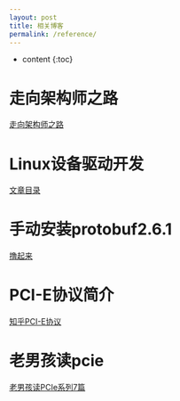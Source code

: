 ```yaml
---
layout: post
title: 相关博客
permalink: /reference/
---
```


* content
{:toc}


走向架构师之路
=====================
[走向架构师之路](http://blog.csdn.net/cutesource/article/details/4901506)

Linux设备驱动开发
=====================
[文章目录](https://blog.csdn.net/xy010902100449/article/details/46508319)

手动安装protobuf2.6.1
=====================
[撸起来](https://blog.csdn.net/xiexievv/article/details/47396725)

PCI-E协议简介
=====================
[知乎PCI-E协议](https://zhuanlan.zhihu.com/PCI-Express)

老男孩读pcie
=====================
[老男孩读PCIe系列7篇](https://www.jianshu.com/u/0729cdd65e62)

